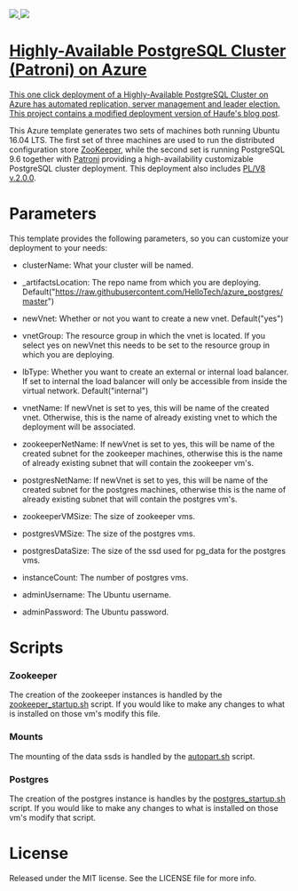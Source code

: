 <a href="https://portal.azure.com/#create/Microsoft.Template/uri/https%3A%2F%2Fraw.githubusercontent.com%2Fhellotech%2Fazure_postgres%2Fmaster%2Ftemplate.json" target="_blank">
    <img src="http://azuredeploy.net/deploybutton.png"/>
</a>
<a href="
http://armviz.io/#/?load=https%3A%2F%2Fraw.githubusercontent.com%2Fhellotech%2Fazure_postgres%2Fmaster%2Ftemplate.json" target="_blank">
    <img src="http://armviz.io/visualizebutton.png"/>

# Highly-Available PostgreSQL Cluster (Patroni) on Azure

This one click deployment of a Highly-Available PostgreSQL Cluster on Azure has automated replication, server management and leader election. This project contains a modified deployment version of Haufe's [blog post](http://dev.haufe.com/PostgreSQL-Cluster-Azure/).

This Azure template generates two sets of machines both running Ubuntu 16.04 LTS. The first set of three machines are used to run the distributed configuration store [ZooKeeper](https://zookeeper.apache.org/), while the second set is running PostgreSQL 9.6 together with [Patroni](https://github.com/zalando/patroni) providing a high-availability customizable PostgreSQL cluster deployment. This deployment also includes [PL/V8 v.2.0.0](https://github.com/plv8/plv8).

# Parameters

This template provides the following parameters, so you can customize your deployment to your needs:


* clusterName: What your cluster will be named.

* _artifactsLocation: The repo name from which you are deploying. Default("https://raw.githubusercontent.com/HelloTech/azure_postgres/master")

* newVnet: Whether or not you want to create a new vnet. Default("yes")

* vnetGroup: The resource group in which the vnet is located. If you select yes on newVnet this needs to be set to the resource group in which you are deploying.

* lbType: Whether you want to create an external or internal load balancer. If set to internal the load balancer will only be accessible from inside the virtual network. Default("internal")

* vnetName: If newVnet is set to yes, this will be name of the created vnet. Otherwise, this is the name of already existing vnet to which the deployment will be associated.

* zookeeperNetName: If newVnet is set to yes, this will be name of the created subnet for the zookeeper machines, otherwise this is the name of already existing subnet that will contain the zookeeper vm's.

* postgresNetName: If newVnet is set to yes, this will be name of the created subnet for the postgres machines, otherwise this is the name of already existing subnet that will contain the postgres vm's.

* zookeeperVMSize: The size of zookeeper vms.

* postgresVMSize: The size of the postgres vms.

* postgresDataSize: The size of the ssd used for pg_data for the postgres vms.

* instanceCount: The number of postgres vms.

* adminUsername: The Ubuntu username.

* adminPassword: The Ubuntu password.


# Scripts

### Zookeeper
The creation of the zookeeper instances is handled by the [zookeeper_startup.sh](https://github.com/HelloTech/azure_postgres/blob/custom_deploy/zookeeper_startup.sh) script. If you would like to make any changes to what is installed on those vm's modify this file.

### Mounts
The mounting of the data ssds is handled by the [autopart.sh](https://github.com/HelloTech/azure_postgres/blob/custom_deploy/autopart.sh) script.

### Postgres
The creation of the postgres instance is handles by the [postgres_startup.sh](https://github.com/HelloTech/azure_postgres/blob/custom_deploy/postgres_startup.sh) script. If you would like to make any changes to what is installed on those vm's modify that script.

# License

Released under the MIT license. See the LICENSE file for more info.